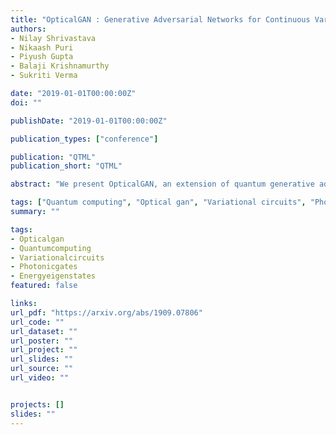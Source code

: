 ```yaml
---
title: "OpticalGAN : Generative Adversarial Networks for Continuous Variable Quantum Computation"
authors:
- Nilay Shrivastava
- Nikaash Puri
- Piyush Gupta
- Balaji Krishnamurthy
- Sukriti Verma

date: "2019-01-01T00:00:00Z"
doi: ""

publishDate: "2019-01-01T00:00:00Z"

publication_types: ["conference"]

publication: "QTML"
publication_short: "QTML"

abstract: "We present OpticalGAN, an extension of quantum generative adversarial networks for continuous-variable quantum computation. OpticalGAN consists of photonic variational circuits comprising of optical Gaussian and Kerr gates. Photonic quantum computation is a realization of continuous variable quantum computing which involves encoding and processing information in the continuous quadrature amplitudes of quantized electromagnetic field such as light. Information processing in photonic quantum computers is performed using optical gates on squeezed light. Both the generator and discriminator of OpticalGAN are short depth variational circuits composed of gaussian and non-gaussian gates. We demonstrate our approach by using OpticalGAN to generate energy eigenstates and coherent states."

tags: ["Quantum computing", "Optical gan", "Variational circuits", "Photonic gates", "Energy eigenstates"]
summary: ""

tags:
- Opticalgan
- Quantumcomputing
- Variationalcircuits
- Photonicgates
- Energyeigenstates
featured: false

links:
url_pdf: "https://arxiv.org/abs/1909.07806"
url_code: ""
url_dataset: ""
url_poster: ""
url_project: ""
url_slides: ""
url_source: ""
url_video: ""


projects: []
slides: ""
---
```


